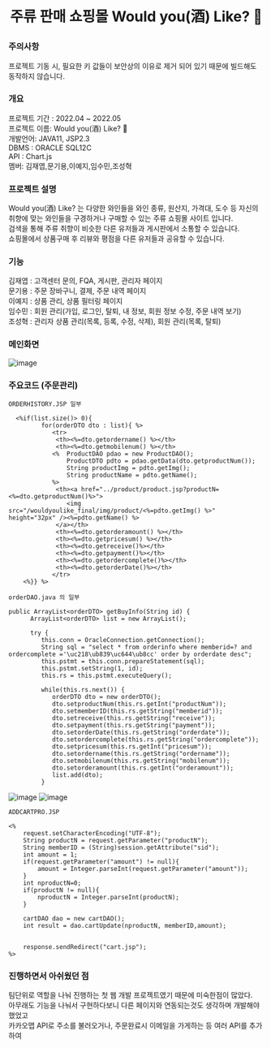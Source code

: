<h1><p align="center"> 주류 판매 쇼핑몰 Would you(酒) Like? 🍷</p></h1>


### 주의사항 
프로젝트 기동 시, 필요한 키 값들이 보안상의 이유로 제거 되어 있기 때문에 빌드해도 동작하지 않습니다.

### 개요
프로젝트 기간 : 2022.04 ~ 2022.05<br>
프로젝트 이름: Would you(酒) Like? 🍷<br>
개발언어: JAVA11, JSP2.3<br>
DBMS : ORACLE SQL12C<br>
API : Chart.js<br>
멤버: 김재엽,문기용,이예지,임수민,조성혁<br>

### 프로젝트 설명
Would you(酒) Like? 는 다양한 와인들을 와인 종류, 원산지, 가격대, 도수 등 자신의 취향에 맞는 와인들을 구경하거나 구매할 수 있는 주류 쇼핑몰 사이트 입니다.<br>
검색을 통해 주류 취향이 비슷한 다른 유저들과 게시판에서 소통할 수 있습니다.<br>
쇼핑몰에서 상품구매 후 리뷰와 평점을 다른 유저들과 공유할 수 있습니다.

### 기능
김재엽 : 고객센터 문의, FQA, 게시판, 관리자 페이지<br>
문기용 : 주문 장바구니, 결제, 주문 내역 페이지<br>
이예지 : 상품 관리, 상품 필터링 페이지<br>
임수민 : 회원 관리(가입, 로그인, 탈퇴, 내 정보, 회원 정보 수정, 주문 내역 보기)<br>
조성혁 : 관리자 상품 관리(목록, 등록, 수정, 삭제), 회원 관리(목록, 탈퇴)

### 메인화면
![image](https://github.com/user-attachments/assets/6888c029-4bde-4a9e-b72c-47483b787647)


### 주요코드 (주문관리)
 
```
ORDERHISTORY.JSP 일부

  <%if(list.size()> 0){
	     for(orderDTO dto : list){ %>
	     	<tr>
	         <th><%=dto.getordername() %></th>
	         <th><%=dto.getmobilenum() %></th>
			<%	ProductDAO pdao = new ProductDAO();
				ProductDTO pdto = pdao.getData(dto.getproductNum());
				String productImg = pdto.getImg();
				String productName = pdto.getName();
			%>
	         <th><a href="../product/product.jsp?productN=<%=dto.getproductNum()%>">
	         	<img src="/wouldyoulike_final/img/product/<%=pdto.getImg() %>" height="32px" /><%=pdto.getName() %>
	         </a></th>
	         <th><%=dto.getorderamount() %></th>
	         <th><%=dto.getpricesum() %></th>
	         <th><%=dto.getreceive()%></th>
	         <th><%=dto.getpayment()%></th>
	         <th><%=dto.getordercomplete()%></th>
	         <th><%=dto.getorderDate()%></th>
	        </tr>
	<%}} %>

```
```
orderDAO.java 의 일부

public ArrayList<orderDTO> getBuyInfo(String id) {
      ArrayList<orderDTO> list = new ArrayList();

      try {
         this.conn = OracleConnection.getConnection();
         String sql = "select * from orderinfo where memberid=? and ordercomplete ='\uc218\ub839\uc644\ub8cc' order by orderdate desc";
         this.pstmt = this.conn.prepareStatement(sql);
         this.pstmt.setString(1, id);
         this.rs = this.pstmt.executeQuery();

         while(this.rs.next()) {
            orderDTO dto = new orderDTO();
            dto.setproductNum(this.rs.getInt("productNum"));
            dto.setmemberID(this.rs.getString("memberid"));
            dto.setreceive(this.rs.getString("receive"));
            dto.setpayment(this.rs.getString("payment"));
            dto.setorderDate(this.rs.getString("orderdate"));
            dto.setordercomplete(this.rs.getString("ordercomplete"));
            dto.setpricesum(this.rs.getInt("pricesum"));
            dto.setordername(this.rs.getString("ordername"));
            dto.setmobilenum(this.rs.getString("mobilenum"));
            dto.setorderamount(this.rs.getInt("orderamount"));
            list.add(dto);
         }

```
![image](https://github.com/user-attachments/assets/63f890e5-8051-43ae-89a0-f50fd5cdb963)
![image](https://github.com/user-attachments/assets/b25358c0-0f7b-4088-a9e0-a19b22c993b2)


```
ADDCARTPRO.JSP

<%
	request.setCharacterEncoding("UTF-8");
	String productN = request.getParameter("productN");
	String memberID = (String)session.getAttribute("sid");
	int amount = 1;
	if(request.getParameter("amount") != null){
		amount = Integer.parseInt(request.getParameter("amount"));
	}
	int nproductN=0;
	if(productN != null){
		nproductN = Integer.parseInt(productN);
	}

	cartDAO dao = new cartDAO();
	int result = dao.cartUpdate(nproductN, memberID,amount); 
	
	
	response.sendRedirect("cart.jsp");
%>

```

 
### 진행하면서 아쉬웠던 점

팀단위로 역할을 나눠 진행하는 첫 웹 개발 프로젝트였기 때문에 미숙한점이 많았다.<br>
아무래도 기능을 나눠서 구현하다보니 다른 페이지와 연동되는것도 생각하며 개발해야 했었고<br>
카카오맵 API로 주소를 불러오거나, 주문완료시 이메일을 가게하는 등 여러 API를 추가하여
 










